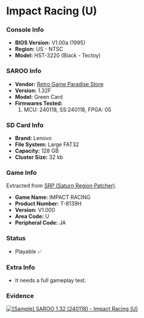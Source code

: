 # Impact Racing (U)

### Console Info

- <b>BIOS Version:</b> V1.00a (1995)
- <b>Region:</b> US - NTSC
- <b>Model:</b> HST-3220 (Black - Tectoy)

### SAROO Info

- <b>Vendor:</b> [Retro Game Paradise Store](https://s.click.aliexpress.com/e/_DlCqvfB)
- <b>Version:</b> 1.32F
- <b>Model:</b> Green Card
- <b>Firmwares Tested:</b>
  1. MCU: 240118, SS:240118, FPGA: 05

### SD Card Info

- <b>Brand:</b> Lenovo
- <b>File System:</b> Large FAT32
- <b>Capacity:</b> 128 GB
- <b>Cluster Size:</b> 32 kb

### Game Info

Extracted from [SRP (Saturn Region Patcher)](https://segaxtreme.net/resources/saturn-region-patcher.81/download).

- <b>Game Name:</b> IMPACT RACING
- <b>Product Number:</b> T-8139H
- <b>Version:</b> V1.000
- <b>Area Code:</b> U
- <b>Peripheral Code:</b> JA

### Status

- Playable :white_check_mark:

### Extra Info

- It needs a full gameplay test.

### Evidence

[![[Sample] SAROO 1.32 (240118) - Impact Racing (U)](https://img.youtube.com/vi/u8XZBy5eU5I/0.jpg)](https://www.youtube.com/watch?v=u8XZBy5eU5I)
